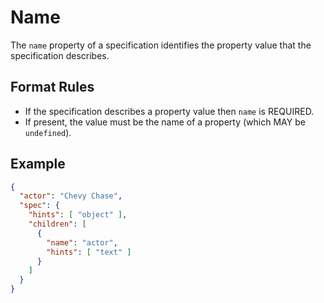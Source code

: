 # Name

The `name` property of a specification identifies the property value that the specification describes.

## Format Rules

- If the specification describes a property value then `name` is REQUIRED.
- If present, the value must be the name of a property (which MAY be `undefined`).

## Example

```json
{
  "actor": "Chevy Chase",
  "spec": {
    "hints": [ "object" ],
    "children": [
      {
        "name": "actor",
        "hints": [ "text" ]
      }
    ]
  }
}
```
